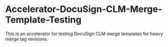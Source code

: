 # Accelerator-DocuSign-CLM-Merge-Template-Testing
This is an accelerator for testing DocuSign CLM merge templates for heavy merge tag revisions. 
